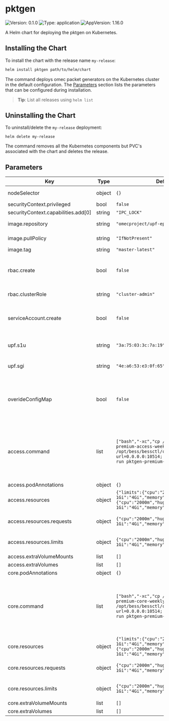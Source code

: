 # pktgen

![Version: 0.1.0](https://img.shields.io/badge/Version-0.1.0-informational?style=flat-square) ![Type: application](https://img.shields.io/badge/Type-application-informational?style=flat-square) ![AppVersion: 1.16.0](https://img.shields.io/badge/AppVersion-1.16.0-informational?style=flat-square)

A Helm chart for deploying the pktgen on Kubernetes.

## Installing the Chart

To install the chart with the release name `my-release`:

```bash
helm install pktgen path/to/helm/chart
```

The command deploys omec packet generators on the Kubernetes cluster in the default configuration.
The [Parameters](#parameters) section lists the parameters that can be configured during installation.

> **Tip**: List all releases using `helm list`

## Uninstalling the Chart

To uninstall/delete the `my-release` deployment:

```console
helm delete my-release
```

The command removes all the Kubernetes components but PVC's associated with the chart and deletes the release.

## Parameters

| Key | Type | Default | Description |
|-----|------|---------|-------------|
| nodeSelector | object | `{}` | Node labels for node selection |
| securityContext.privileged | bool | `false` |  |
| securityContext.capabilities.add[0] | string | `"IPC_LOCK"` |  |
| image.repository | string | `"omecproject/upf-epc-bess"` | image repository |
| image.pullPolicy | string | `"IfNotPresent"` | image pull policy |
| image.tag | string | `"master-latest"` | image tag |
| rbac.create | bool | `false` | Specifies whether a cluster role binding should be created |
| rbac.clusterRole | string | `"cluster-admin"` | The cluster role name |
| serviceAccount.create | bool | `false` | Specifies whether a ServiceAccount should be created  |
| upf.s1u | string | `"3a:75:03:3c:7a:19"` | upf access interface MAC address |
| upf.sgi | string | `"4e:a6:53:e3:0f:65"` | upf core interface MAC address |
| overideConfigMap | bool | `false` | Select true when the user supplies custom traffic pattern, configMap and values override |
| access.command | list | `["bash","-xc","cp /conf/pktgen-premium-access-weekly.bess /opt/bess/bessctl/conf/; bessd -grpc-url=0.0.0.0:10514; sleep 10; ./bessctl run pktgen-premium-access-weekly"]` | Default container command to be executed (override when using custom configmaps and traffic patterns) |
| access.podAnnotations | object | `{}` |  |
| access.resources | object | `{"limits":{"cpu":"2000m","hugepages-1Gi":"4Gi","memory":"4Gi"},"requests":{"cpu":"2000m","hugepages-1Gi":"4Gi","memory":"4Gi"}}` | Container resources configuration |
| access.resources.requests | object | `{"cpu":"2000m","hugepages-1Gi":"4Gi","memory":"4Gi"}` | Resources requested by pktgen-access |
| access.resources.limits | object | `{"cpu":"2000m","hugepages-1Gi":"4Gi","memory":"4Gi"}` | Resources limits for pktgen-access |
| access.extraVolumeMounts | list | `[]` |  |
| access.extraVolumes | list | `[]` |  |
| core.podAnnotations | object | `{}` |  |
| core.command | list | `["bash","-xc","cp /conf/pktgen-premium-core-weekly.bess /opt/bess/bessctl/conf/; bessd -grpc-url=0.0.0.0:10514; sleep 10; ./bessctl run pktgen-premium-core-weekly"]` | Default container command to be executed (override when using custom configmaps and traffic patterns) |
| core.resources | object | `{"limits":{"cpu":"2000m","hugepages-1Gi":"4Gi","memory":"4Gi"},"requests":{"cpu":"2000m","hugepages-1Gi":"4Gi","memory":"4Gi"}}` | Container resources configuration |
| core.resources.requests | object | `{"cpu":"2000m","hugepages-1Gi":"4Gi","memory":"4Gi"}` | Resources requested by pktgen-access |
| core.resources.limits | object | `{"cpu":"2000m","hugepages-1Gi":"4Gi","memory":"4Gi"}` | Resources limits for pktgen-access |
| core.extraVolumeMounts | list | `[]` |  |
| core.extraVolumes | list | `[]` |  |
